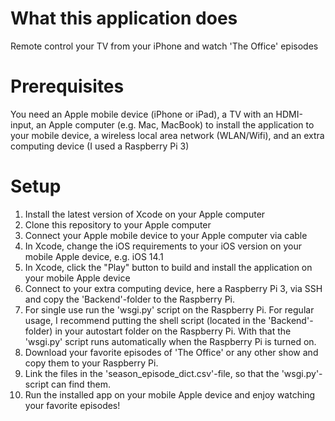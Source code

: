 # What this application does
Remote control your TV from your iPhone and watch 'The Office' episodes

# Prerequisites
You need an Apple mobile device (iPhone or iPad), a TV with an HDMI-input, an Apple computer (e.g. Mac, MacBook) to install the application to your mobile device, a wireless local area network (WLAN/Wifi), and an extra computing device (I used a Raspberry Pi 3)

# Setup
1. Install the latest version of Xcode on your Apple computer
2. Clone this repository to your Apple computer
3. Connect your Apple mobile device to your Apple computer via cable
4. In Xcode, change the iOS requirements to your iOS version on your mobile Apple device, e.g. iOS 14.1
5. In Xcode, click the "Play" button to build and install the application on your mobile Apple device
6. Connect to your extra computing device, here a Raspberry Pi 3, via SSH and copy the 'Backend'-folder to the Raspberry Pi.
7. For single use run the 'wsgi.py' script on the Raspberry Pi. For regular usage, I recommend putting the shell script (located in the 'Backend'-folder) in your autostart folder on the Raspberry Pi. With that the 'wsgi.py' script runs automatically when the Raspberry Pi is turned on.
8. Download your favorite episodes of 'The Office' or any other show and copy them to your Raspberry Pi. 
9. Link the files in the 'season_episode_dict.csv'-file, so that the 'wsgi.py'-script can find them.
10. Run the installed app on your mobile Apple device and enjoy watching your favorite episodes!
